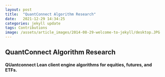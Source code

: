 ```yaml
---
layout: post
title:  "QuantConnect Algorithm Research"
date:   2021-12-29 14:34:25
categories: jekyll update
tags: Contributions
image: /assets/article_images/2014-08-29-welcome-to-jekyll/desktop.JPG
---
```

## QuantConnect Algorithm Research

#### QUantconnect Lean client engine algorithms for equities, futures, and ETFs.

